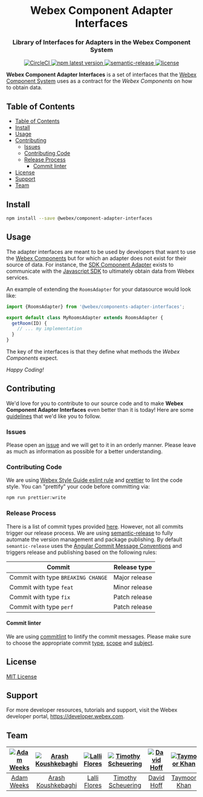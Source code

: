 <div align='center'>
  <h1>Webex Component Adapter Interfaces</h1>
  <h3>Library of Interfaces for Adapters in the Webex Component System</h3>

  <a href='https://circleci.com/gh/webex/component-adapter-interfaces'>
    <img alt='CircleCI' src='https://circleci.com/gh/webex/component-adapter-interfaces.svg?style=shield'>
  </a>
  <a href='https://www.npmjs.com/package/@webex/component-adapter-interfaces'>
    <img alt='npm latest version' src='https://img.shields.io/npm/v/@webex/component-adapter-interfaces?label=npm%40latest'>
  </a>
  <a href='#badge'>
    <img alt='semantic-release' src='https://img.shields.io/badge/%20%20%F0%9F%93%A6%F0%9F%9A%80-semantic--release-e10079.svg'>
  </a>
  <a href='https://github.com/webex/component-adapter-interfaces/blob/master/package.json#L28'>
    <img src='https://img.shields.io/npm/l/webex.svg' alt='license'>
  </a>
</div>

**Webex Component Adapter Interfaces** is a set of interfaces that the
[Webex Component System](https://github.com/webex/components#adapters)
uses as a contract for the _Webex Components_ on how to obtain data.

## Table of Contents

- [Table of Contents](#table-of-contents)
- [Install](#install)
- [Usage](#usage)
- [Contributing](#contributing)
  - [Issues](#issues)
  - [Contributing Code](#contributing-code)
  - [Release Process](#release-process)
    - [Commit linter](#commit-linter)
- [License](#license)
- [Support](#support)
- [Team](#team)

## Install

```bash
npm install --save @webex/component-adapter-interfaces
```

## Usage

The adapter interfaces are meant to be used by developers that want to use the
[Webex Components](https://github.com/webex/components#webex-components) but for
which an adapter does not exist for their source of data. For instance, the
[SDK Component Adapter](https://github.com/webex/sdk-component-adapter#webex-sdk-component-adapter)
exists to communicate with the
[Javascript SDK](https://github.com/webex/webex-js-sdk#webex-js-sdk)
to ultimately obtain data from Webex services.

An example of extending the `RoomsAdapter` for your datasource would look like:

```js
import {RoomsAdapter} from '@webex/components-adapter-interfaces';

export default class MyRoomsAdapter extends RoomsAdapter {
  getRoom(ID) {
    // ... my implementation
  }
}
```

The key of the interfaces is that they define what methods the _Webex Components_
expect.

_Happy Coding!_

## Contributing

We'd love for you to contribute to our source code and to make **Webex Component Adapter Interfaces** even better than it is today! Here are some [guidelines](https://github.com/webex/components/blob/master/CONTRIBUTING.md) that we'd like you to follow.

### Issues

Please open an [issue](https://github.com/webex/components/issues) and we will get to it in an orderly manner.
Please leave as much as information as possible for a better understanding.

### Contributing Code

We are using [Webex Style Guide eslint rule](https://github.com/webex/web-styleguide/tree/master/packages/node_modules/%40webex/eslint-config-react) and [prettier](https://github.com/prettier/prettier) to lint the code style.
You can "prettify" your code before committing via:

```bash
npm run prettier:write
```

### Release Process

There is a list of commit types provided [here](https://github.com/webex/components/blob/master/CONTRIBUTING.md#type). However, not all commits trigger our release process.
We are using [semantic-release](https://github.com/semantic-release/semantic-release) to fully automate the version management and package publishing.
By default `semantic-release` uses the [Angular Commit Message Conventions](https://github.com/angular/angular.js/blob/master/DEVELOPERS.md#-git-commit-guidelines) and triggers release and publishing based on the following rules:

| Commit                             | Release type  |
| ---------------------------------- | :-----------: |
| Commit with type `BREAKING CHANGE` | Major release |
| Commit with type `feat`            | Minor release |
| Commit with type `fix`             | Patch release |
| Commit with type `perf`            | Patch release |

#### Commit linter

We are using [commitlint](https://github.com/conventional-changelog/commitlint) to lintify the commit messages.
Please make sure to choose the appropriate commit [type](https://github.com/webex/components/blob/master/CONTRIBUTING.md#type), [scope](https://github.com/webex/components/blob/master/CONTRIBUTING.md#scope) and [subject](https://github.com/webex/components/blob/master/CONTRIBUTING.md#scope).

## License

[MIT License](https://opensource.org/licenses/MIT)

## Support

For more developer resources, tutorials and support, visit the Webex developer portal, https://developer.webex.com.

## Team

| [![Adam Weeks](https://github.com/adamweeks.png?size=100)](https://github.com/adamweeks) | [![Arash Koushkebaghi](https://github.com/akoushke.png?size=100)](https://github.com/akoushke) | [![Lalli Flores](https://github.com/lalli-flores.png?size=100)](https://github.com/lalli-flores) | [![Timothy Scheuering](https://github.com/InteractiveTimmy.png?size=100)](https://github.com/InteractiveTimmy) | [![David Hoff](https://github.com/harborhoffer.png?size=100)](https://github.com/harborhoffer) | [![Taymoor Khan](https://github.com/taymoork2.png?size=100)](https://github.com/taymoork2) |
| :--------------------------------------------------------------------------------------: | :--------------------------------------------------------------------------------------------: | :----------------------------------------------------------------------------------------------: | :------------------------------------------------------------------------------------------------------------: | :--------------------------------------------------------------------------------------------: | :----------------------------------------------------------------------------------------: |
|                        [Adam Weeks](https://github.com/adamweeks)                        |                       [Arash Koushkebaghi](https://github.com/akoushke)                        |                         [Lalli Flores](https://github.com/lalli-flores)                          |                           [Timothy Scheuering](https://github.com/InteractiveTimmy)                            |                         [David Hoff](https://github.com/harborhoffer)                          |                        [Taymoor Khan](https://github.com/taymoork2)                        |
